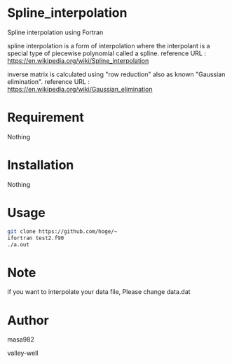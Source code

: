 # Spline_interpolation
Spline interpolation using Fortran

spline interpolation is a form of interpolation 
where the interpolant is a special type of piecewise polynomial called a spline.
  reference URL : https://en.wikipedia.org/wiki/Spline_interpolation

inverse matrix is calculated using "row reduction" also as known "Gaussian elimination".
  reference URL : https://en.wikipedia.org/wiki/Gaussian_elimination 
  
# Requirement 
 
 Nothing
 
# Installation
 
 Nothing
 
# Usage
 
```bash
git clone https://github.com/hoge/~
ifortran test2.f90
./a.out
```
 
# Note
 
if you want to interpolate your data file, Please change data.dat
 
# Author
 
masa982

valley-well
